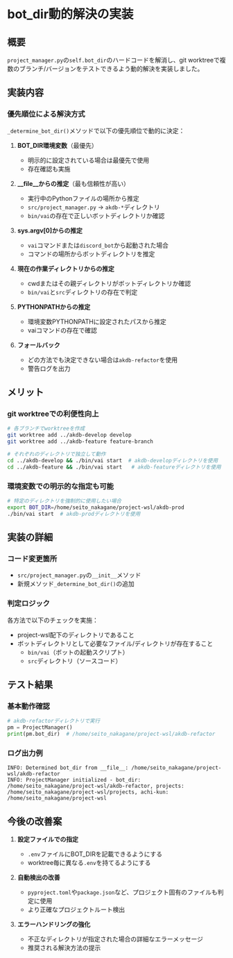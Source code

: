 # bot_dir動的解決の実装

## 概要
`project_manager.py`の`self.bot_dir`のハードコードを解消し、git worktreeで複数のブランチ/バージョンをテストできるよう動的解決を実装しました。

## 実装内容

### 優先順位による解決方式
`_determine_bot_dir()`メソッドで以下の優先順位で動的に決定：

1. **BOT_DIR環境変数**（最優先）
   - 明示的に設定されている場合は最優先で使用
   - 存在確認も実施

2. **__file__からの推定**（最も信頼性が高い）
   - 実行中のPythonファイルの場所から推定
   - `src/project_manager.py` → `akdb-*`ディレクトリ
   - `bin/vai`の存在で正しいボットディレクトリか確認

3. **sys.argv[0]からの推定**
   - `vai`コマンドまたは`discord_bot`から起動された場合
   - コマンドの場所からボットディレクトリを推定

4. **現在の作業ディレクトリからの推定**
   - cwdまたはその親ディレクトリがボットディレクトリか確認
   - `bin/vai`と`src`ディレクトリの存在で判定

5. **PYTHONPATHからの推定**
   - 環境変数PYTHONPATHに設定されたパスから推定
   - vaiコマンドの存在で確認

6. **フォールバック**
   - どの方法でも決定できない場合は`akdb-refactor`を使用
   - 警告ログを出力

## メリット

### git worktreeでの利便性向上
```bash
# 各ブランチでworktreeを作成
git worktree add ../akdb-develop develop
git worktree add ../akdb-feature feature-branch

# それぞれのディレクトリで独立して動作
cd ../akdb-develop && ./bin/vai start  # akdb-developディレクトリを使用
cd ../akdb-feature && ./bin/vai start   # akdb-featureディレクトリを使用
```

### 環境変数での明示的な指定も可能
```bash
# 特定のディレクトリを強制的に使用したい場合
export BOT_DIR=/home/seito_nakagane/project-wsl/akdb-prod
./bin/vai start  # akdb-prodディレクトリを使用
```

## 実装の詳細

### コード変更箇所
- `src/project_manager.py`の`__init__`メソッド
- 新規メソッド`_determine_bot_dir()`の追加

### 判定ロジック
各方法で以下のチェックを実施：
- project-wsl配下のディレクトリであること
- ボットディレクトリとして必要なファイル/ディレクトリが存在すること
  - `bin/vai`（ボットの起動スクリプト）
  - `src`ディレクトリ（ソースコード）

## テスト結果

### 基本動作確認
```python
# akdb-refactorディレクトリで実行
pm = ProjectManager()
print(pm.bot_dir)  # /home/seito_nakagane/project-wsl/akdb-refactor
```

### ログ出力例
```
INFO: Determined bot_dir from __file__: /home/seito_nakagane/project-wsl/akdb-refactor
INFO: ProjectManager initialized - bot_dir: /home/seito_nakagane/project-wsl/akdb-refactor, projects: /home/seito_nakagane/project-wsl/projects, achi-kun: /home/seito_nakagane/project-wsl
```

## 今後の改善案

1. **設定ファイルでの指定**
   - `.env`ファイルにBOT_DIRを記載できるようにする
   - worktree毎に異なる`.env`を持てるようにする

2. **自動検出の改善**
   - `pyproject.toml`や`package.json`など、プロジェクト固有のファイルも判定に使用
   - より正確なプロジェクトルート検出

3. **エラーハンドリングの強化**
   - 不正なディレクトリが指定された場合の詳細なエラーメッセージ
   - 推奨される解決方法の提示